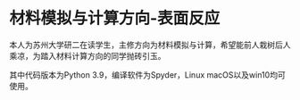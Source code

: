 # 材料模拟与计算方向-表面反应

本人为苏州大学研二在读学生，主修方向为材料模拟与计算，希望能前人栽树后人乘凉，为踏入材料计算方向的同学抛砖引玉。

其中代码版本为Python 3.9，编译软件为Spyder，Linux macOS以及win10均可使用。
